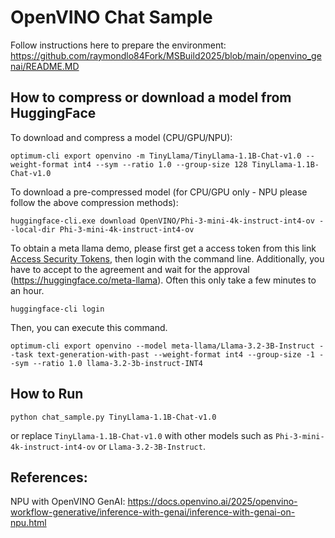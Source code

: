 # OpenVINO Chat Sample

Follow instructions here to prepare the environment:
https://github.com/raymondlo84Fork/MSBuild2025/blob/main/openvino_genai/README.MD

## How to compress or download a model from HuggingFace

To download and compress a model (CPU/GPU/NPU):
```
optimum-cli export openvino -m TinyLlama/TinyLlama-1.1B-Chat-v1.0 --weight-format int4 --sym --ratio 1.0 --group-size 128 TinyLlama-1.1B-Chat-v1.0
```

To download a pre-compressed model (for CPU/GPU only - NPU please follow the above compression methods):
```
huggingface-cli.exe download OpenVINO/Phi-3-mini-4k-instruct-int4-ov --local-dir Phi-3-mini-4k-instruct-int4-ov
```

To obtain a meta llama demo, please first get a access token from this link [Access Security Tokens](https://huggingface.co/docs/hub/en/security-tokens), then login with the command line. Additionally, you have to accept to the agreement and wait for the approval (https://huggingface.co/meta-llama). Often this only take a few minutes to an hour.

```
huggingface-cli login
```
Then, you can execute this command. 
```
optimum-cli export openvino --model meta-llama/Llama-3.2-3B-Instruct --task text-generation-with-past --weight-format int4 --group-size -1 --sym --ratio 1.0 llama-3.2-3b-instruct-INT4
```


## How to Run

```
python chat_sample.py TinyLlama-1.1B-Chat-v1.0
```
or replace `TinyLlama-1.1B-Chat-v1.0` with other models such as `Phi-3-mini-4k-instruct-int4-ov` or `Llama-3.2-3B-Instruct`.


## References:
NPU with OpenVINO GenAI: https://docs.openvino.ai/2025/openvino-workflow-generative/inference-with-genai/inference-with-genai-on-npu.html
